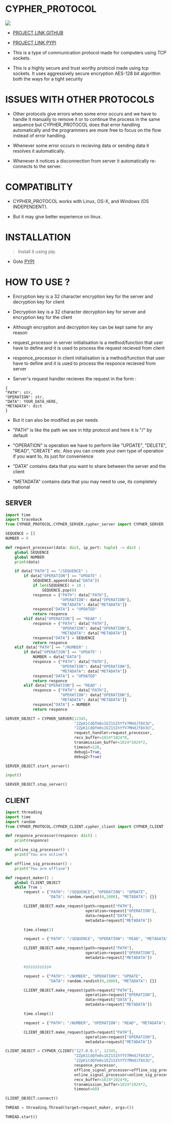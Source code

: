 # CYPHER_PROTOCOL

![](ZZZ/ZZZ.jpg)

* [PROJECT LINK GITHUB](https://github.com/P-Y-R-O-B-O-T/CYPHER_PROTOCOL)
* [PROJECT LINK PYPI](https://pypi.org/project/cypher-protocol-P-Y-R-O-B-O-T/)

* This is a type of communication protocol made for computers using TCP sockets.

* This is a highly secure and trust worthy protocol made using tcp sockets. It uses aggressively secure encryption AES-128 bit algorithm both the ways for a tight security

# ISSUES WITH OTHER PROTOCOLS

* Other protocols give errors when some error occurs and we have to handle it manually to remove it or to continue the process in the same sequence but CYPHER_PROTOCOL does that error handling automatically and the programmers are more free to focus on the flow instead of error handling.

* Whenever some error occurs in recieving data or sending data it resolves it automatically.

* Whenever it notices a disconnection from server it automatically re-connects to the server.

# COMPATIBLITY

* CYPHER_PROTOCOL works with Linux, OS-X, and Windows (OS INDEPENDENT).

* But it may give better experience on linux.

# INSTALLATION

> Install it using pip.

* Goto [PYPI](https://pypi.org/project/cypher-protocol-P-Y-R-O-B-O-T/)

# HOW TO USE ?

* Encryption key is a 32 character encryption key for the server and decryption key for client
* Decryption key is a 32 character decryption key for server and encryption key for the client
* Although encryption and decryption key can be kept same for any reason
* request_processor in server initialisation is a method/function that user have to define and it is used to process the request recieved from client
* responce_processor in client initialisation is a method/function that user have to define and it is used to process the responce recieved from server

* Server's request handler recieves the request in the form :

```
{
"PATH": str,
"OPERATION": str,
"DATA": YOUR_DATA_HERE,
"METADATA": dict
}
```

* But it can also be modified as per needs

* "PATH" is like the path we see in http protocol and here it is "/" by default
* "OPERATION" is operation we have to perform like "UPDATE", "DELETE", "READ", "CREATE" etc. Also you can create your own type of operation if you want to, its just for convenience
* "DATA" contains data that you want to share between the server and the client
* "METADATA" contains data that you may need to use, its completely optional

## SERVER

```python
import time
import traceback
from CYPHER_PROTOCOL.CYPHER_SERVER.cypher_server import CYPHER_SERVER

SEQUENCE = []
NUMBER = 0

def request_processor(data: dict, ip_port: tuple) -> dict :
    global SEQUENCE
    global NUMBER
    print(data)

    if data["PATH"] == "/SEQUENCE" :
        if data["OPERATION"] == "UPDATE" :
            SEQUENCE.append(data["DATA"])
            if len(SEQUENCE) > 10 :
                SEQUENCE.pop(0)
            responce = {"PATH": data["PATH"],
                        "OPERATION": data["OPERATION"],
                        "METADATA": data["METADATA"]}
            responce["DATA"] = "UPDATED"
            return responce
        elif data["OPERATION"] == "READ" :
            responce = {"PATH": data["PATH"],
                        "OPERATION": data["OPERATION"],
                        "METADATA": data["METADATA"]}
            responce["DATA"] = SEQUENCE
            return responce
    elif data["PATH"] == "/NUMBER" :
        if data["OPERATION"] == "UPDATE" :
            NUMBER = data["DATA"]
            responce = {"PATH": data["PATH"],
                        "OPERATION": data["OPERATION"],
                        "METADATA": data["METADATA"]}
            responce["DATA"] = "UPDATED"
            return responce
        elif data["OPERATION"] == "READ" :
            responce = {"PATH": data["PATH"],
                        "OPERATION": data["OPERATION"],
                        "METADATA": data["METADATA"]}
            responce["DATA"] = NUMBER
            return responce

SERVER_OBJECT = CYPHER_SERVER(12345,
                              "2ZpK1CdQfm0s1EZ1SIhYfV7MHdJf8X3U",
                              "2ZpK1CdQfm0s1EZ1SIhYfV7MHdJf8X3U",
                              request_handler=request_processor,
                              recv_buffer=1024*1024*8,
                              tranamission_buffer=1024*1024*2,
                              timeout=120,
                              debug1=True,
                              debug2=True)

SERVER_OBJECT.start_server()

input()

SERVER_OBJECT.stop_server()
```

## CLIENT

```python
import threading
import time
import random
from CYPHER_PROTOCOL.CYPHER_CLIENT.cypher_client import CYPHER_CLIENT

def responce_processor(responce: dict) :
    print(responce)

def online_sig_processor() :
    print("You are online")

def offline_sig_processor() :
    print("You are offline")

def request_maker() :
    global CLIENT_OBJECT
    while True :
        request = {"PATH": "/SEQUENCE", "OPERATION": "UPDATE",
                   "DATA": random.randint(0,1000), "METADATA": {}}

        CLIENT_OBJECT.make_request(path=request["PATH"],
                                   operation=request["OPERATION"],
                                   data=request["DATA"],
                                   metadata=request["METADATA"])

        time.sleep(1)

        request = {"PATH": "/SEQUENCE", "OPERATION": "READ", "METADATA": {}}

        CLIENT_OBJECT.make_request(path=request["PATH"],
                                   operation=request["OPERATION"],
                                   metadata=request["METADATA"])

        #$$$$$$$$$$#

        request = {"PATH": "/NUMBER", "OPERATION": "UPDATE",
                   "DATA": random.randint(0,1000), "METADATA": {}}

        CLIENT_OBJECT.make_request(path=request["PATH"],
                                   operation=request["OPERATION"],
                                   data=request["DATA"],
                                   metadata=request["METADATA"])

        time.sleep(1)

        request = {"PATH": "/NUMBER", "OPERATION": "READ", "METADATA": {}}

        CLIENT_OBJECT.make_request(path=request["PATH"],
                                   operation=request["OPERATION"],
                                   metadata=request["METADATA"])

CLIENT_OBJECT = CYPHER_CLIENT("127.0.0.1", 12345,
                              "2ZpK1CdQfm0s1EZ1SIhYfV7MHdJf8X3U",
                              "2ZpK1CdQfm0s1EZ1SIhYfV7MHdJf8X3U",
                              responce_processor,
                              offline_signal_processor=offline_sig_processor,
                              online_signal_processor=online_sig_processor,
                              recv_buffer=1024*1024*8,
                              tranamission_buffer=1024*1024*2,
                              timeout=60)

CLIENT_OBJECT.connect()

THREAD = threading.Thread(target=request_maker, args=())

THREAD.start()
```
